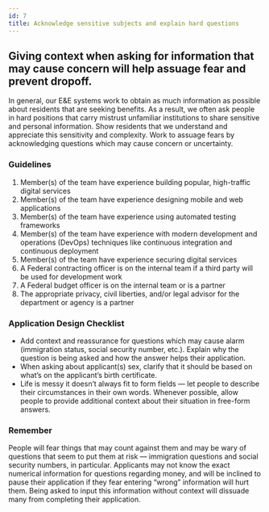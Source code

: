 ```yaml
---
id: 7
title: Acknowledge sensitive subjects and explain hard questions
---
```


## Giving context when asking for information that may cause concern will help assuage fear and prevent dropoff.

In general, our E&E systems work to obtain as much information as possible about residents that are seeking benefits. As a result, we often ask people in hard positions that carry mistrust unfamiliar institutions to share sensitive and personal information. Show residents that we understand and appreciate this sensitivity and complexity. Work to assuage fears by acknowledging questions which may cause concern or uncertainty.

### Guidelines
1. Member(s) of the team have experience building popular, high-traffic digital services
2. Member(s) of the team have experience designing mobile and web applications
3. Member(s) of the team have experience using automated testing frameworks
4. Member(s) of the team have experience with modern development and operations (DevOps) techniques like continuous integration and continuous deployment
5. Member(s) of the team have experience securing digital services
6. A Federal contracting officer is on the internal team if a third party will be used for development work
7. A Federal budget officer is on the internal team or is a partner
8. The appropriate privacy, civil liberties, and/or legal advisor for the department or agency is a partner

### Application Design Checklist
- Add context and reassurance for questions which may cause alarm (immigration status, social security number, etc.). Explain why the question is being asked and how the answer helps their application.
- When asking about applicant(s) sex, clarify that it should be based on what’s on the applicant’s birth certificate.
- Life is messy it doesn’t always fit to form fields — let people to describe their circumstances in their own words. Whenever possible, allow people to provide additional context about their situation in free-form answers.

### Remember
People will fear things that may count against them and may be wary of questions that seem to put them at risk — immigration questions and social security numbers, in  particular. Applicants may not know the exact numerical information for questions regarding money, and will be inclined to pause their application if they fear entering “wrong” information will hurt them.  Being asked to input this information without context will dissuade many from completing their application.